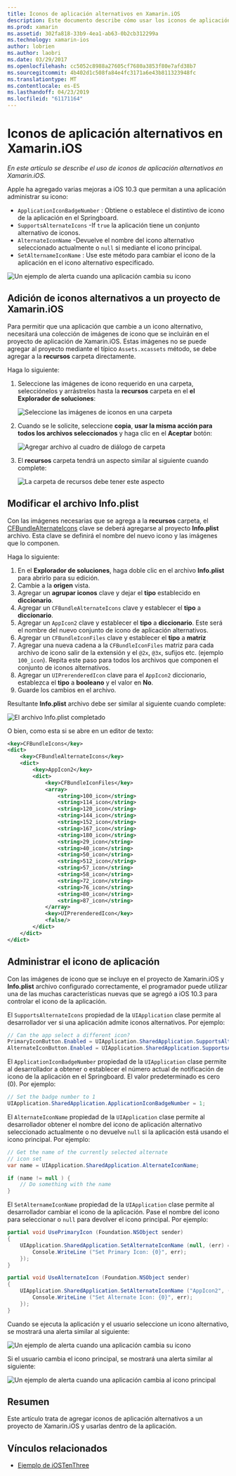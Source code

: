 ```yaml
---
title: Iconos de aplicación alternativos en Xamarin.iOS
description: Este documento describe cómo usar los iconos de aplicación alternativos en Xamarin.iOS. Describe cómo agregar estos iconos a un proyecto de Xamarin.iOS, cómo modificar el archivo Info.plist y cómo administrar el icono de la aplicación mediante programación.
ms.prod: xamarin
ms.assetid: 302fa818-33b9-4ea1-ab63-0b2cb312299a
ms.technology: xamarin-ios
author: lobrien
ms.author: laobri
ms.date: 03/29/2017
ms.openlocfilehash: cc5052c8988a27605cf7680a3853f80e7afd38b7
ms.sourcegitcommit: 4b402d1c508fa84e4fc3171a6e43b811323948fc
ms.translationtype: MT
ms.contentlocale: es-ES
ms.lasthandoff: 04/23/2019
ms.locfileid: "61171164"
---
```

# <a name="alternate-app-icons-in-xamarinios"></a>Iconos de aplicación alternativos en Xamarin.iOS

_En este artículo se describe el uso de iconos de aplicación alternativos en Xamarin.iOS._

Apple ha agregado varias mejoras a iOS 10.3 que permitan a una aplicación administrar su icono:

 - `ApplicationIconBadgeNumber` : Obtiene o establece el distintivo de icono de la aplicación en el Springboard.
 - `SupportsAlternateIcons` -If `true` la aplicación tiene un conjunto alternativo de iconos.
 - `AlternateIconName` -Devuelve el nombre del icono alternativo seleccionado actualmente o `null` si mediante el icono principal.
 - `SetAlternameIconName` : Use este método para cambiar el icono de la aplicación en el icono alternativo especificado.

![](alternate-app-icons-images/icons04.png "Un ejemplo de alerta cuando una aplicación cambia su icono")

<a name="Adding-Alternate-Icons" />

## <a name="adding-alternate-icons-to-a-xamarinios-project"></a>Adición de iconos alternativos a un proyecto de Xamarin.iOS

Para permitir que una aplicación que cambie a un icono alternativo, necesitará una colección de imágenes de icono que se incluirán en el proyecto de aplicación de Xamarin.iOS. Estas imágenes no se puede agregar al proyecto mediante el típico `Assets.xcassets` método, se debe agregar a la **recursos** carpeta directamente.

Haga lo siguiente:

1. Seleccione las imágenes de icono requerido en una carpeta, selecciónelos y arrástrelos hasta la **recursos** carpeta en el **el Explorador de soluciones**:

    ![](alternate-app-icons-images/icons00.png "Seleccione las imágenes de iconos en una carpeta")

2. Cuando se le solicite, seleccione **copia**, **usar la misma acción para todos los archivos seleccionados** y haga clic en el **Aceptar** botón:

    ![](alternate-app-icons-images/icons02.png "Agregar archivo al cuadro de diálogo de carpeta")

3. El **recursos** carpeta tendrá un aspecto similar al siguiente cuando complete:

    ![](alternate-app-icons-images/icons01.png "La carpeta de recursos debe tener este aspecto")

<a name="Modifying-the-Info.plist-File" />

## <a name="modifying-the-infoplist-file"></a>Modificar el archivo Info.plist

Con las imágenes necesarias que se agrega a la **recursos** carpeta, el [CFBundleAlternateIcons](https://developer.apple.com/library/content/documentation/General/Reference/InfoPlistKeyReference/Articles/CoreFoundationKeys.html#//apple_ref/doc/uid/TP40009249-SW13) clave se deberá agregarse al proyecto **Info.plist** archivo. Esta clave se definirá el nombre del nuevo icono y las imágenes que lo componen.

Haga lo siguiente:

1. En el **Explorador de soluciones**, haga doble clic en el archivo **Info.plist** para abrirlo para su edición.
2. Cambie a la **origen** vista.
3. Agregar un **agrupar iconos** clave y dejar el **tipo** establecido en **diccionario**.
4. Agregar un `CFBundleAlternateIcons` clave y establecer el **tipo** a **diccionario**.
5. Agregar un `AppIcon2` clave y establecer el **tipo** a **diccionario**. Este será el nombre del nuevo conjunto de icono de aplicación alternativos.
6. Agregar un `CFBundleIconFiles` clave y establecer el **tipo** a **matriz**
7. Agregar una nueva cadena a la `CFBundleIconFiles` matriz para cada archivo de icono salir de la extensión y el `@2x`, `@3x`, sufijos etc. (ejemplo `100_icon`). Repita este paso para todos los archivos que componen el conjunto de iconos alternativos.
8. Agregar un `UIPrerenderedIcon` clave para el `AppIcon2` diccionario, establezca el **tipo** a **booleano** y el valor en **No**.
9. Guarde los cambios en el archivo.

Resultante **Info.plist** archivo debe ser similar al siguiente cuando complete:

![](alternate-app-icons-images/icons03.png "El archivo Info.plist completado")

O bien, como esta si se abre en un editor de texto:

```xml
<key>CFBundleIcons</key>
<dict>
    <key>CFBundleAlternateIcons</key>
    <dict>
        <key>AppIcon2</key>
        <dict>
            <key>CFBundleIconFiles</key>
            <array>
                <string>100_icon</string>
                <string>114_icon</string>
                <string>120_icon</string>
                <string>144_icon</string>
                <string>152_icon</string>
                <string>167_icon</string>
                <string>180_icon</string>
                <string>29_icon</string>
                <string>40_icon</string>
                <string>50_icon</string>
                <string>512_icon</string>
                <string>57_icon</string>
                <string>58_icon</string>
                <string>72_icon</string>
                <string>76_icon</string>
                <string>80_icon</string>
                <string>87_icon</string>
            </array>
            <key>UIPrerenderedIcon</key>
            <false/>
        </dict>
    </dict>
</dict>
```

<a name="Managing-the-Apps-Icon" />

## <a name="managing-the-apps-icon"></a>Administrar el icono de aplicación 

Con las imágenes de icono que se incluye en el proyecto de Xamarin.iOS y **Info.plist** archivo configurado correctamente, el programador puede utilizar una de las muchas características nuevas que se agregó a iOS 10.3 para controlar el icono de la aplicación.

El `SupportsAlternateIcons` propiedad de la `UIApplication` clase permite al desarrollador ver si una aplicación admite iconos alternativos. Por ejemplo:

```csharp
// Can the app select a different icon?
PrimaryIconButton.Enabled = UIApplication.SharedApplication.SupportsAlternateIcons;
AlternateIconButton.Enabled = UIApplication.SharedApplication.SupportsAlternateIcons;
```

El `ApplicationIconBadgeNumber` propiedad de la `UIApplication` clase permite al desarrollador a obtener o establecer el número actual de notificación de icono de la aplicación en el Springboard. El valor predeterminado es cero (0). Por ejemplo:

```csharp
// Set the badge number to 1
UIApplication.SharedApplication.ApplicationIconBadgeNumber = 1;
```

El `AlternateIconName` propiedad de la `UIApplication` clase permite al desarrollador obtener el nombre del icono de aplicación alternativo seleccionado actualmente o no devuelve `null` si la aplicación está usando el icono principal. Por ejemplo:

```csharp
// Get the name of the currently selected alternate
// icon set
var name = UIApplication.SharedApplication.AlternateIconName;

if (name != null ) {
    // Do something with the name
}
```

El `SetAlternameIconName` propiedad de la `UIApplication` clase permite al desarrollador cambiar el icono de la aplicación. Pase el nombre del icono para seleccionar o `null` para devolver el icono principal. Por ejemplo:

```csharp
partial void UsePrimaryIcon (Foundation.NSObject sender)
{
    UIApplication.SharedApplication.SetAlternateIconName (null, (err) => {
        Console.WriteLine ("Set Primary Icon: {0}", err);
    });
}

partial void UseAlternateIcon (Foundation.NSObject sender)
{
    UIApplication.SharedApplication.SetAlternateIconName ("AppIcon2", (err) => {
        Console.WriteLine ("Set Alternate Icon: {0}", err);
    });
}
```

Cuando se ejecuta la aplicación y el usuario seleccione un icono alternativo, se mostrará una alerta similar al siguiente:

![](alternate-app-icons-images/icons04.png "Un ejemplo de alerta cuando una aplicación cambia su icono")

Si el usuario cambia el icono principal, se mostrará una alerta similar al siguiente:

![](alternate-app-icons-images/icons05.png "Un ejemplo de alerta cuando una aplicación cambia al icono principal")

<a name="Summary" />

## <a name="summary"></a>Resumen

Este artículo trata de agregar iconos de aplicación alternativos a un proyecto de Xamarin.iOS y usarlas dentro de la aplicación.



## <a name="related-links"></a>Vínculos relacionados

- [Ejemplo de iOSTenThree](https://developer.xamarin.com/samples/ios/iOS10/iOSTenThree)
